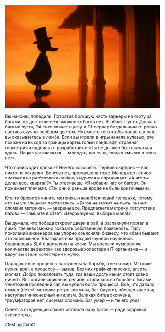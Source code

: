 ![alt text](Баг-умер-и-ты-его-убил.png)

Вы наконец победили. Потратив большую часть карьеры на охоту за багами, вы достигли невозможного: багов нет. Вообще. Пусто. Доска с багами пуста, QA тихо плачет в углу, а CI-сервер бездельничает, ровно светясь скучно-зелёным цветом. Но вместо того чтобы попасть в рай, вы оказываетесь в лимбе. Если вы играли в игры начала нулевых, это похоже на выход за границы карты: голый ландшафт, странная геометрия и надпись от разработчика: «Ты не должен был оказаться здесь. Но раз уж оказался — молодец, конечно, только смысла в этом нет».

Что происходит дальше? Ничего хорошего. Первый сюрприз — вас никто не похвалит. Бонуса нет, промоушена тоже. Менеджер лениво листает ваш performance-review, хмурится и спрашивает: «А что ты делал весь квартал?» Ты отвечаешь: «Я избавил нас от багов». Он пожимает плечами: «Так они и раньше вроде не были критичными».

Кто-то бросится чинить метрики, и начнётся новый головняк, потому что вы уж слишком постарались. «Багов не может не быть, значит, сломана метрика», — уверены все. Предлагаете метрику «отсутствие багов» — слышите в ответ: «Недоказуемо, выборка мала!»

Вы думали, что победа откроет двери в рай, а распахнули портал в лимб, где невозможно доказать собственную полезность. Пару поколений инженеров мы упорно объясняли бизнесу, что «баги бывают, это нормально». Благодаря нам продакт-оунеры научились бравировать SLA с допуском на косяк. Мы воспели «умеренное количество дефектов» как здоровый холестерин IT-организма — и вдруг вы свели холестерин к нулю.

Парадокс: все процессы настроены на борьбу, а не на мир. Метрике нужен враг, а процессу — вызов. Без них графики плоские, алерты молчат. Добро пожаловать туда, где ваши достижения стоят ровно ничего. Вся организационная религия строилась на борьбе с багами. Уничтожив последний баг, вы «убили бога» процесса. Всё, что давало смысл (defect-метрики, ретро-ритуалы, баг-баунти), обесценивается; наступает инженерный нигилизм. Великая битва окончена, триумфаторов нет, система сломана. Баг умер — и ты его убил!

Совет: в следующий спринт оставьте пару багов — ради здоровья экосистемы.

#testing #draft